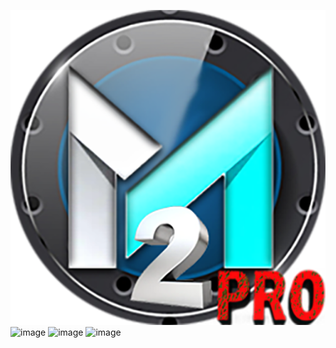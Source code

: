 ![image](https://github.com/Area51Crew/OB-M2-Browning/blob/main/glass_icon_m2_pro_def_512.png)
![image](https://github.com/Area51Crew/OB-M2-Browning/blob/main/screenshot_20230310_094542.jpg)
![image](https://github.com/Area51Crew/OB-M2-Browning/blob/main/screenshot_20230310_094628.jpg)
![image](https://github.com/Area51Crew/OB-M2-Browning/blob/main/screenshot_20230310_094647.jpg)
